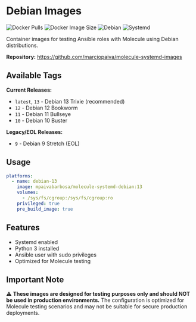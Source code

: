 # Debian Images

![Docker Pulls](https://img.shields.io/docker/pulls/mpaivabarbosa/molecule-systemd-debian?logo=docker&label=pulls)
![Docker Image Size](https://img.shields.io/docker/image-size/mpaivabarbosa/molecule-systemd-debian/latest?logo=docker&label=size)
![Debian](https://img.shields.io/badge/debian-13-red?logo=debian)
![Systemd](https://img.shields.io/badge/systemd-enabled-green?logo=systemd)

Container images for testing Ansible roles with Molecule using Debian distributions.

**Repository:** https://github.com/marciopaiva/molecule-systemd-images

## Available Tags

**Current Releases:**
- `latest`, `13` - Debian 13 Trixie (recommended)
- `12` - Debian 12 Bookworm
- `11` - Debian 11 Bullseye
- `10` - Debian 10 Buster

**Legacy/EOL Releases:**
- `9` - Debian 9 Stretch (EOL)

## Usage

```yaml
platforms:
  - name: debian-13
    image: mpaivabarbosa/molecule-systemd-debian:13
    volumes:
      - /sys/fs/cgroup:/sys/fs/cgroup:ro
    privileged: true
    pre_build_image: true
```

## Features

- Systemd enabled
- Python 3 installed
- Ansible user with sudo privileges
- Optimized for Molecule testing

## Important Note

⚠️ **These images are designed for testing purposes only and should NOT be used in production environments.** The configuration is optimized for Molecule testing scenarios and may not be suitable for secure production deployments.